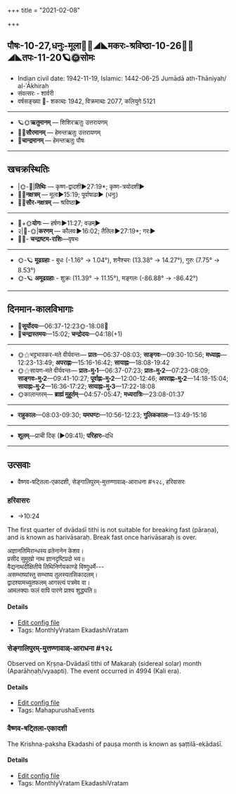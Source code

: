 +++
title = "2021-02-08"

+++
## पौषः-10-27,धनुः-मूला🌛🌌◢◣मकरः-श्रविष्ठा-10-26🌌🌞◢◣तपः-11-20🪐🌞सोमः
- Indian civil date: 1942-11-19, Islamic: 1442-06-25 Jumādā ath-Thāniyah/ al-ʾĀkhirah
- संवत्सरः - शार्वरी
- वर्षसङ्ख्या 🌛- शकाब्दः 1942, विक्रमाब्दः 2077, कलियुगे 5121
___________________
- 🪐🌞**ऋतुमानम्** — शिशिरऋतुः उत्तरायणम्
- 🌌🌞**सौरमानम्** — हेमन्तऋतुः उत्तरायणम्
- 🌛**चान्द्रमानम्** — हेमन्तऋतुः पौषः
___________________


## खचक्रस्थितिः
- |🌞-🌛|**तिथिः** — कृष्ण-द्वादशी►27:19*; कृष्ण-त्रयोदशी►  
- 🌌🌛**नक्षत्रम्** — मूला►15:19; पूर्वाषाढा► (धनुः)  
- 🌌🌞**सौर-नक्षत्रम्** — श्रविष्ठा►  
___________________
- 🌛+🌞**योगः** — हर्षणः►11:27; वज्रम्►  
- २|🌛-🌞|**करणम्** — कौलवः►16:02; तैतिलः►27:19*; गरः►  
- 🌌🌛- **चन्द्राष्टम-राशिः**—वृषभः  
___________________
- 🌞-🪐 **मूढग्रहाः** - बुधः (-1.16° → 1.04°), शनैश्चरः (13.38° → 14.27°), गुरुः (7.75° → 8.53°)
- 🌞-🪐 **अमूढग्रहाः** - शुक्रः (11.39° → 11.15°), मङ्गलः (-86.88° → -86.42°)
___________________


## दिनमान-कालविभागाः
- 🌅**सूर्योदयः**—06:37-12:23🌞️-18:08🌇  
- 🌛**चन्द्रास्तमयः**—15:02; **चन्द्रोदयः**—04:18(+1)  
___________________
- 🌞⚝भट्टभास्कर-मते वीर्यवन्तः— **प्रातः**—06:37-08:03; **साङ्गवः**—09:30-10:56; **मध्याह्नः**—12:23-13:49; **अपराह्णः**—15:16-16:42; **सायाह्नः**—18:08-19:42  
- 🌞⚝सायण-मते वीर्यवन्तः— **प्रातः-मु॰1**—06:37-07:23; **प्रातः-मु॰2**—07:23-08:09; **साङ्गवः-मु॰2**—09:41-10:27; **पूर्वाह्णः-मु॰2**—12:00-12:46; **अपराह्णः-मु॰2**—14:18-15:04; **सायाह्नः-मु॰2**—16:36-17:22; **सायाह्नः-मु॰3**—17:22-18:08  
- 🌞कालान्तरम्— **ब्राह्मं मुहूर्तम्**—04:57-05:47; **मध्यरात्रिः**—23:08-01:37  
___________________
- **राहुकालः**—08:03-09:30; **यमघण्टः**—10:56-12:23; **गुलिककालः**—13:49-15:16  
___________________
- **शूलम्**—प्राची दिक् (►09:41); **परिहारः**–दधि  
___________________

## उत्सवाः
- वैष्णव-षट्तिला-एकादशी, सेङ्गालिपुरम्-मुत्तण्णावाळ्-आराधना #१२८, हरिवासरः
### हरिवासरः
- →10:24

The first quarter of dvādaśī tithi is not suitable for breaking fast (pāraṇa), and is known as harivāsaraḥ. Break fast once harivāsaraḥ is over.

अज्ञानतिमिरान्धस्य व्रतेनानेन केशव।  
प्रसीद सुमुखो नाथ ज्ञानदृष्टिप्रदो भव॥  
वैद्यनाथदीक्षितीये तिथिनिर्णयकाण्डे विष्णुधर्मे---  
असम्भाष्यांस्तु सम्भाष्य तुलस्यतसिकादलम्।  
द्वादश्यामच्युतफलम् आगस्त्यं पत्रमेव वा।   
आमलक्याः फलं वापि पारणे प्राश्य शुद्ध्यति॥



#### Details
- [Edit config file](https://github.com/jyotisham/adyatithi/tree/master/time_focus/monthly/ekAdashI/description_only/harivAsaraH.toml)
- Tags: MonthlyVratam EkadashiVratam


### सेङ्गालिपुरम्-मुत्तण्णावाळ्-आराधना #१२८

Observed on Kṛṣṇa-Dvādaśī tithi of Makaraḥ (sidereal solar) month (Aparāhṇaḥ/vyaapti). The event occurred in 4994 (Kali era).  


#### Details
- [Edit config file](https://github.com/jyotisham/adyatithi/tree/master/mahApuruSha/smArta-misc/sidereal_solar_month/tithi/10/27/sEGgAlipuram~muttaNNAvAL~ArAdhanA.toml)
- Tags: MahapurushaEvents


### वैष्णव-षट्तिला-एकादशी

The Krishna-paksha Ekadashi of pauṣa month is known as ṣaṭtilā-ekādaśī.

#### Details
- [Edit config file](https://github.com/jyotisham/adyatithi/tree/master/time_focus/monthly/ekAdashI/description_only/SaTtilA-EkAdazI.toml)
- Tags: MonthlyVratam EkadashiVratam


